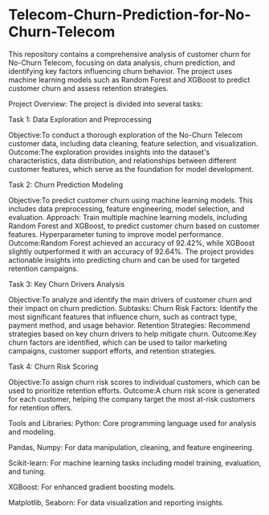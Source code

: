 # Telecom-Churn-Prediction-for-No-Churn-Telecom
This repository contains a comprehensive analysis of customer churn for No-Churn Telecom, focusing on data analysis, churn prediction, and identifying key factors influencing churn behavior. The project uses machine learning models such as Random Forest and XGBoost to predict customer churn and assess retention strategies.

Project Overview:
The project is divided into several tasks:

Task 1: Data Exploration and Preprocessing

Objective:To conduct a thorough exploration of the No-Churn Telecom customer data, including data cleaning, feature selection, and visualization. Outcome:The exploration provides insights into the dataset's characteristics, data distribution, and relationships between different customer features, which serve as the foundation for model development.

Task 2: Churn Prediction Modeling

Objective:To predict customer churn using machine learning models. This includes data preprocessing, feature engineering, model selection, and evaluation. Approach: Train multiple machine learning models, including Random Forest and XGBoost, to predict customer churn based on customer features. Hyperparameter tuning to improve model performance. Outcome:Random Forest achieved an accuracy of 92.42%, while XGBoost slightly outperformed it with an accuracy of 92.64%. The project provides actionable insights into predicting churn and can be used for targeted retention campaigns.

Task 3: Key Churn Drivers Analysis

Objective:To analyze and identify the main drivers of customer churn and their impact on churn prediction. Subtasks: Churn Risk Factors: Identify the most significant features that influence churn, such as contract type, payment method, and usage behavior. Retention Strategies: Recommend strategies based on key churn drivers to help mitigate churn. Outcome:Key churn factors are identified, which can be used to tailor marketing campaigns, customer support efforts, and retention strategies.

Task 4: Churn Risk Scoring

Objective:To assign churn risk scores to individual customers, which can be used to prioritize retention efforts. Outcome:A churn risk score is generated for each customer, helping the company target the most at-risk customers for retention offers.

Tools and Libraries:
Python: Core programming language used for analysis and modeling.

Pandas, Numpy: For data manipulation, cleaning, and feature engineering.

Scikit-learn: For machine learning tasks including model training, evaluation, and tuning.

XGBoost: For enhanced gradient boosting models.

Matplotlib, Seaborn: For data visualization and reporting insights.
